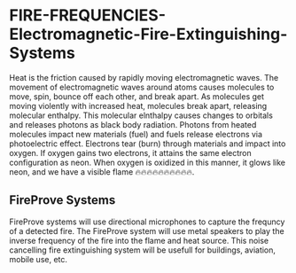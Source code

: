 # FIRE-FREQUENCIES-Electromagnetic-Fire-Extinguishing-Systems

Heat is the friction caused by rapidly moving electromagnetic waves. The movement of electromagnetic waves around atoms causes molecules to move, spin, bounce off each other, and break apart. As molecules get moving violently with increased heat, molecules break apart, releasing molecular enthalpy. This molecular elnthalpy causes changes to orbitals and releases photons as black body radiation. Photons from heated molecules impact new materials (fuel) and fuels release electrons via photoelectric effect. Electrons tear (burn) through materials and impact into oxygen.  If oxygen gains two electrons, it attains the same electron configuration as neon. When oxygen is oxidized in this manner, it glows like neon, and we have a visible flame 🔥🔥🔥🔥🔥🔥🔥🔥🔥🔥.

## FireProve Systems

FireProve systems will use directional microphones to capture the frequncy of a detected fire. The FireProve system will use metal speakers to play the inverse frequency of the fire into the flame and heat source. This noise cancelling fire extinguishing system will be usefull for buildings, aviation, mobile use, etc.

